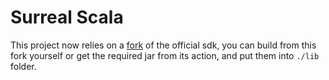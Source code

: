 # Surreal Scala

This project now relies on a [fork](https://github.com/harry-xi/surrealdb.java) of the official sdk, you can build from this fork yourself or get the required jar from its action, and put them into `./lib` folder.
